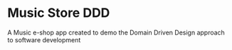 # Music Store DDD

A Music e-shop app created to demo the Domain Driven Design approach to software development 
